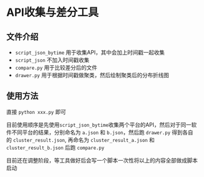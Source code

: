 # API收集与差分工具

## 文件介绍
- `script_json_bytime` 用于收集API，其中会加上时间戳一起收集
- `script_json` 不加入时间戳收集
- `compare.py` 用于比较差分后的文件
- `drawer.py` 用于根据时间戳做聚类，然后绘制聚类后的分布折线图

## 使用方法

直接 `python xxx.py` 即可

目前使用顺序是先使用`script_json_bytime`收集两个平台的API，然后对于同一软件不同平台的结果，分别命名为 `a.json` 和 `b.json`，然后跑 `drawer.py` 得到各自的 `cluster_result.json`, 再命名为 `cluster_result_a.json` 和
`cluster_result_b.json` 后跑 `compare.py`

目前还在调整阶段，等工具做好后会写一个脚本一次性将以上的内容全部做成脚本启动
